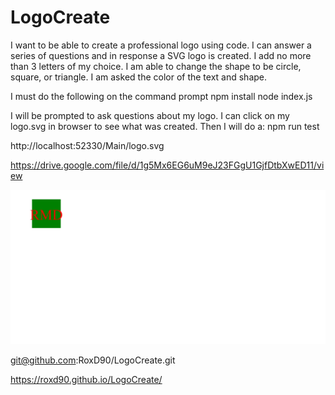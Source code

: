 # LogoCreate

I want to be able to create a professional logo using code. I can answer a series of questions and in response a SVG logo is created. I add no more than 3 letters of my choice. I am able to change the shape to be circle, square, or triangle. I am asked the color of the text and shape. 

I must do the following on the command prompt 
npm install
node index.js

I will be prompted to ask questions about my logo. I can click on my logo.svg in browser to see what was created. Then I will do a:
npm run test

http://localhost:52330/Main/logo.svg

https://drive.google.com/file/d/1g5Mx6EG6uM9eJ23FGgU1GjfDtbXwED11/view

![Logo](image.png)

git@github.com:RoxD90/LogoCreate.git

https://roxd90.github.io/LogoCreate/



